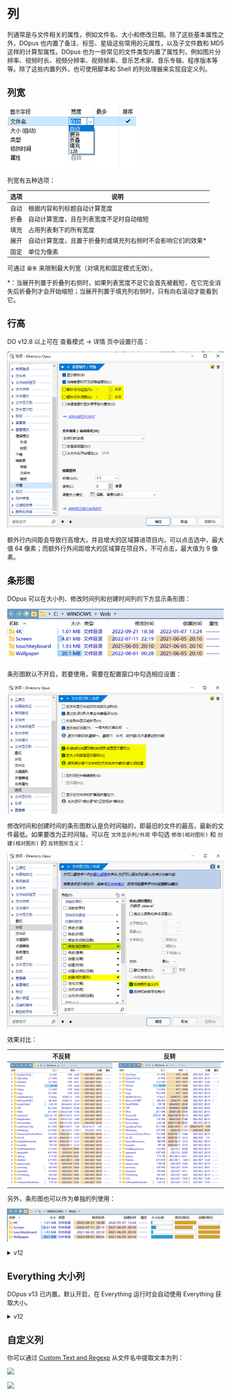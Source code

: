 # 列
列通常是与文件相关的属性，例如文件名、大小和修改日期。除了这些基本属性之外，DOpus 也内置了备注、标签、星级这些常用的元属性，以及子文件数和 MD5 这样的计算型属性。DOpus 也为一些常见的文件类型内置了属性列，例如图片分辨率、视频时长、视频分辨率、视频帧率、音乐艺术家、音乐专辑、程序版本等等。除了这些内置列外，也可使用脚本和 Shell 的列处理器来实现自定义列。

## 列宽
![](images/列/列宽.png)

列宽有五种选项：

选项 | 说明
--- | ---
自动 | 根据内容和列标题自动计算宽度
折叠 | 自动计算宽度，且在列表宽度不足时自动缩短
填充 | 占用列表剩下的所有宽度
展开 | 自动计算宽度，且置于折叠列或填充列右侧时不会影响它们的效果\*
固定 | 单位为像素

可通过 `最多` 来限制最大列宽（对填充和固定模式无效）。

\*：当展开列置于折叠列右侧时，如果列表宽度不足它会首先被截短，在它完全消失后折叠列才会开始缩短；当展开列置于填充列右侧时，只有向右滚动才能看到它。

## 行高
DO v12.8 以上可在 查看模式 → 详情 页中设置行高：

![](images/列/行高.png)

额外行内间距会导致行高增大，并且增大的区域算进项目内，可以点击选中，最大值 64 像素；而额外行外间距增大的区域算在项目外，不可点击，最大值为 9 像素。

## 条形图
DOpus 可以在大小列、修改时间列和创建时间列的下方显示条形图：

![](images/列/条形图.png)

条形图默认不开启，若要使用，需要在配置窗口中勾选相应设置：

![](images/列/条形图-配置-v13.png)

修改时间和创建时间的条形图默认是负时间轴的，即最旧的文件的最高，最新的文件最低。如果要改为正时间轴，可以在 `文件显示列/外观` 中勾选 `修改(相对图形)` 和 `创建(相对图形)` 的 `反转图形含义`：

![](images/列/条形图-反转-配置-v13.png)

效果对比：

不反转 | 反转
--- | ---
![](images/列/条形图-反转-关闭.png) | ![](images/列/条形图-反转-开启.png)

另外，条形图也可以作为单独的列使用：

![](images/列/条形图-列.png)

<details><summary>v12</summary>

条形图默认不开启，若要使用，需要在配置窗口中勾选相应设置：

![](images/列/条形图-配置-v12.png)

注意，修改时间列的设置项实际上对修改时间列和创建时间列都会生效。

修改时间和创建时间的条形图默认是负时间轴的，即最旧的文件的最高，最新的文件最低。如果要改为正时间轴，可以在 `显示/字段` 中勾选 `修改(相对）` 和 `创建（相对）` 的 `图片反转`（图表反转）：

![](images/列/条形图-反转-配置-v12.png)
</details>

## Everything 大小列
DOpus v13 已内置，默认开启，在 Everything 运行时会自动使用 Everything 获取大小。

<details><summary>v12</summary>

你可以通过 [IbDOpusExt](https://github.com/Chaoses-Ib/IbDOpusExt) 来从 [Everything](https://www.voidtools.com/) 即时获取索引的文件夹大小，并显示为列：

![](https://github.com/Chaoses-Ib/IbDOpusExt/blob/develop/docs/images/SizeCol.png?raw=true)

</details>

## 自定义列
你可以通过 [Custom Text and Regexp](https://resource.dopus.com/t/column-custom-text-and-regexp/18727?u=chaoses-ib) 从文件名中提取文本为列：

![](https://resource.dopus.com/uploads/default/original/3X/4/7/47467dd5a3979f47f4388e6152c0160a44a4d984.PNG)

![](https://resource.dopus.com/uploads/default/original/3X/0/f/0f6f743e21fe61d6eea2e6fc3cc4c5eaf7cc93ec.PNG)
